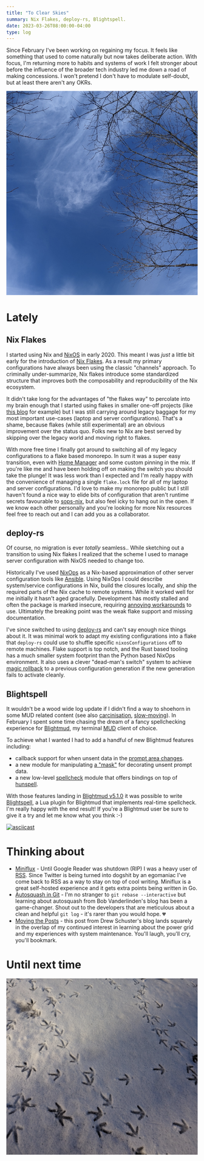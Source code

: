 ```yaml
---
title: "To Clear Skies"
summary: Nix Flakes, deploy-rs, Blightspell.
date: 2023-03-26T08:00:00-04:00
type: log
---
```


Since February I've been working on regaining my focus. It feels like something
that used to come naturally but now takes deliberate action. With focus, I'm
returning more to habits and systems of work I felt stronger about before
the influence of the broader tech industry led me down a road of making
concessions. I won't pretend I don't have to modulate self-doubt, but at least
there aren't any OKRs.

![Sky](./sky.png)

# Lately

## Nix Flakes

I started using Nix and [NixOS] in early 2020. This meant I was _just_ a little
bit early for the introduction of [Nix Flakes]. As a result my primary
configurations have always been using the classic "channels" approach. To
criminally under-summarize, Nix flakes introduce some standardized structure
that improves both the composability and reproducibility of the Nix ecosystem.


It didn't take long for the advantages of "the flakes way" to percolate into my
brain enough that I started using flakes in smaller one-off projects (like
[this blog] for example) but I was still carrying around legacy baggage for my
most important use-cases (laptop and server configurations). That's a shame,
because flakes (while still experimental) are an obvious improvement over the
status quo. Folks new to Nix are best served by skipping over the legacy world
and moving right to flakes.

With more free time I finally got around to switching all of my legacy
configurations to a flake based monorepo. In sum it was a super easy transition,
even with [Home Manager] and some custom pinning in the mix. If you're like me
and have been holding off on making the switch you should take the plunge! It
was less work than I expected and I'm really happy with the convenience of
managing a single `flake.lock` file for all of my laptop and server
configurations. I'd love to make my monorepo public but I still haven't found
a nice way to elide bits of configuration that aren't runtime secrets favourable
to [sops-nix], but also feel icky to hang out in the open. If we know each other
personally and you're looking for more Nix resources feel free to reach out and
I can add you as a collaborator.

[NixOS]: https://nixos.org/
[Nix Flakes]: https://www.tweag.io/blog/2020-05-25-flakes/
[this blog]: https://github.com/cpu/woodwidelog/blob/main/flake.nix
[Home Manager]: https://github.com/nix-community/home-manager
[sops-nix]: https://github.com/Mic92/sops-nix

## deploy-rs

Of course, no migration is ever _totally_ seamless.. While sketching out
a transition to using Nix flakes I realized that the scheme I used to manage
server configuration with NixOS needed to change too.

Historically I've used [NixOps] as a Nix-based approximation of other
server configuration tools like [Ansible]. Using NixOps I could describe
system/service configurations in Nix, build the closures locally, and ship the
required parts of the Nix cache to remote systems. While it worked well for
me initially it hasn't aged gracefully. Development has mostly stalled and often
the package is marked insecure, requiring [annoying workarounds][insecure] to
use. Ultimately the breaking point was the weak flake support and missing
documentation.

I've since switched to using [deploy-rs] and can't say enough nice things about
it. It was minimal work to adapt my existing configurations into a flake that
`deploy-rs` could use to shuffle specific `nixosConfigurations` off to remote
machines. Flake support is top notch, and the Rust based tooling has a much
smaller system footprint than the Python based NixOps environment. It also uses
a clever "dead-man's switch" system to achieve [magic rollback] to a previous
configuration generation if the new generation fails to activate cleanly.

[NixOps]: https://github.com/NixOS/nixops
[Ansible]: https://www.ansible.com/
[insecure]: https://nixos.org/manual/nixpkgs/stable/#sec-allow-insecure
[deploy-rs]: https://github.com/serokell/deploy-rs
[magic rollback]: https://github.com/serokell/deploy-rs#magic-rollback

## Blightspell

It wouldn't be a wood wide log update if I didn't find a way to shoehorn in some
MUD related content (see also [carcinisation], [slow-moving]). In February
I spent some time chasing the dream of a fancy spellchecking experience for
[Blightmud], my terminal [MUD] client of choice.

To achieve what I wanted I had to add a handful of new Blightmud features
including:

* callback support for when unsent data in the [prompt area changes].
* a new module for manipulating [a "mask"][masking] for decorating unsent prompt
  data.
* a new low-level [spellcheck] module that offers bindings on top of [hunspell].

With those features landing in [Blightmud v5.1.0] it was possible to write
[Blightspell], a Lua plugin for Blightmud that implements real-time spellcheck.
I'm really happy with the end result! If you're a Blightmud user be sure to give
it a try and let me know what you think :-)

[![asciicast](https://asciinema.org/a/uHAMcFnDaLxHbzqGxtJrwNCx0.svg)](https://asciinema.org/a/uHAMcFnDaLxHbzqGxtJrwNCx0)

[slow-moving]: https://log.woodweb.ca/2022/10/slow-moving/
[carcinisation]: https://log.woodweb.ca/2023/01/carcinisation/
[Blightmud]: https://github.com/blightmud/blightmud
[MUD]: https://en.wikipedia.org/wiki/MUD
[prompt area changes]: https://github.com/Blightmud/Blightmud/blob/6b4c5fefebddb31694140afa0e544bec4b276ab2/resources/help/prompt.md?plain=1#L39-L49
[masking]: https://github.com/Blightmud/Blightmud/blob/dev/resources/help/prompt_mask.md
[spellcheck]: https://github.com/Blightmud/Blightmud/blob/dev/resources/help/spellcheck.md
[hunspell]: https://hunspell.github.io/
[Blightmud v5.1.0]: https://github.com/Blightmud/Blightmud/releases/tag/v5.1.0
[Blightspell]: https://github.com/cpu/blightspell

# Thinking about

* [Miniflux] - Until Google Reader was shutdown (RIP) I was a heavy user of
  [RSS]. Since Twitter is being turned into dogshit by an egomaniac I've come
  back to RSS as a way to stay on top of cool writing. Miniflux is a great
  self-hosted experience and it gets extra points being written in Go.
* [Autosquash in Git] - I'm no stranger to `git rebase --interactive` but
  learning about autosquash from Bob Vanderlinden's blog has been
  a game-changer. Shout out to the developers that are meticulous about a clean
  and helpful `git log` - it's rarer than you would hope. 💔
* [Moving the Posts] - this post from Drew Schuster's blog lands squarely in the
  overlap of my continued interest in learning about the power grid and my
  experiences with system maintenance. You'll laugh, you'll cry, you'll
  bookmark.

[Miniflux]: https://github.com/miniflux/v2
[RSS]: https://en.wikipedia.org/wiki/RSS
[Autosquash in Git]: https://bobvanderlinden.me/autosquash-in-git/
[Moving the Posts]: https://drew.shoes/posts/moving-the-posts/

# Until next time

![Turkey Tracks](./tracks.png)


